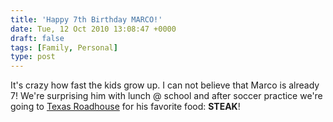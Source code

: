 ```yaml
---
title: 'Happy 7th Birthday MARCO!'
date: Tue, 12 Oct 2010 13:08:47 +0000
draft: false
tags: [Family, Personal]
type: post
---
```


It's crazy how fast the kids grow up. I can not believe that Marco is already 7! We're surprising him with lunch @ school and after soccer practice we're going to [Texas Roadhouse](http://www.texasroadhouse.com/) for his favorite food: **STEAK**!